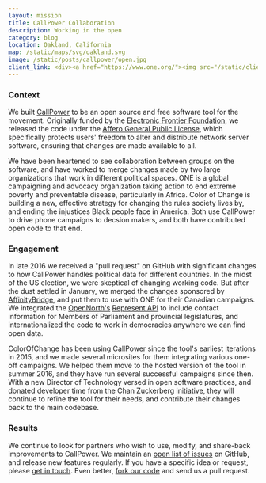 ```yaml
---
layout: mission
title: CallPower Collaboration
description: Working in the open
category: blog
location: Oakland, California
map: /static/maps/svg/oakland.svg
image: /static/posts/callpower/open.jpg
client_link: <div><a href="https://www.one.org/"><img src="/static/clients/one.png" alt="ONE.org"></a> &nbsp; <a href="https://www.colorofchange.org"><img src="/static/clients/colorofchange.png" alt="ColorOfChange.org"></a></div>
---
```



### Context ###

We built [CallPower](/mission/callpower) to be an open source and free software tool for the movement. Originally funded by the [Electronic Frontier Foundation](https://eff.org), we released the code under the [Affero General Public License](https://www.gnu.org/licenses/agpl.html), which specifically protects users' freedom to alter and distribute network server software, ensuring that changes are made available to all.

We have been heartened to see collaboration between groups on the software, and have worked to merge changes made by two large organizations that work in different political spaces. ONE is a global campaigning and advocacy organization taking action to end extreme poverty and preventable disease, particularly in Africa. Color of Change is building a new, effective strategy for changing the rules society lives by, and ending the injustices Black people face in America. Both use CallPower to drive phone campaigns to decsion makers, and both have contributed open code to that end.

### Engagement ###

In late 2016 we received a "pull request" on GitHub with significant changes to how CallPower handles political data for different countries. In the midst of the US election, we were skeptical of changing working code. But after the dust settled in January, we merged the changes sponsored by [AffinityBridge](http://affinitybridge.com), and put them to use with ONE for their Canadian campaigns. We integrated the [OpenNorth's](http://opennorth.ca) [Represent API](http://represent.opennorth.ca) to include contact information for Members of Parliament and provincial legislatures, and internationalized the code to work in democracies anywhere we can find open data.

ColorOfChange has been using CallPower since the tool's earliest iterations in 2015, and we made several microsites for them integrating various one-off campaigns. We helped them move to the hosted version of the tool in summer 2016, and they have run several successful campaigns since then. With a new Director of Technology versed in open software practices, and donated developer time from the Chan Zuckerberg initiative, they will continue to refine the tool for their needs, and contribute their changes back to the main codebase.

### Results ###

We continue to look for partners who wish to use, modify, and share-back improvements to CallPower. We maintain an [open list of issues](https://github.com/spacedogXYZ/call-power/issues) on GitHub, and release new features regularly. If you have a specific idea or request, please [get in touch](/blastoff). Even better, [fork our code](https://github.com/spacedogXYZ/call-power/) and send us a pull request.

